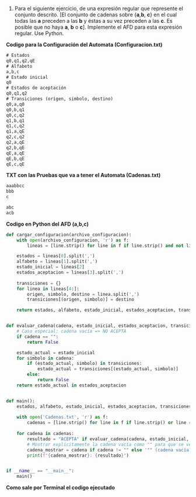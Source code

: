 1. Para el siguiente ejercicio, de una expresión regular que represente el conjunto descrito. [El conjunto de cadenas sobre {**a**,**b**, **c**} en el cual todas las **a** preceden a las **b** y 
éstas a su vez preceden a las **c**. Es posible que no haya **a**, **b** o **c**]. Implemente el AFD para esta expresión 
regular. Use Python.

**Codigo para la Configuración del Automata (Configuracion.txt)**
```txt
# Estados
q0,q1,q2,qE
# Alfabeto
a,b,c
# Estado inicial
q0
# Estados de aceptación
q0,q1,q2
# Transiciones (origen, simbolo, destino)
q0,a,q0
q0,b,q1
q0,c,q2
q1,b,q1
q1,c,q2
q1,a,qE
q2,c,q2
q2,a,qE
q2,b,qE
qE,a,qE
qE,b,qE
qE,c,qE

```
**TXT con las Pruebas que va a tener el Automata (Cadenas.txt)**
```txt
aaabbcc
bbb
c

abc
acb

```
**Codigo en Python del AFD (a,b,c)**
```python
def cargar_configuracion(archivo_configuracion):
    with open(archivo_configuracion, 'r') as f:
        lineas = [line.strip() for line in f if line.strip() and not line.startswith("#")]

    estados = lineas[0].split(',')
    alfabeto = lineas[1].split(',')
    estado_inicial = lineas[2]
    estados_aceptacion = lineas[3].split(',')
    
    transiciones = {}
    for linea in lineas[4:]:
        origen, simbolo, destino = linea.split(',')
        transiciones[(origen, simbolo)] = destino

    return estados, alfabeto, estado_inicial, estados_aceptacion, transiciones


def evaluar_cadena(cadena, estado_inicial, estados_aceptacion, transiciones):
    # Caso especial: cadena vacía => NO ACEPTA
    if cadena == "":
        return False

    estado_actual = estado_inicial
    for simbolo in cadena:
        if (estado_actual, simbolo) in transiciones:
            estado_actual = transiciones[(estado_actual, simbolo)]
        else:
            return False
    return estado_actual in estados_aceptacion


def main():
    estados, alfabeto, estado_inicial, estados_aceptacion, transiciones = cargar_configuracion('Configuracion.txt')
    
    with open('Cadenas.txt', 'r') as f:
        cadenas = [line.strip() for line in f if line.strip() or line == ""] 
    
    for cadena in cadenas:
        resultado = "ACEPTA" if evaluar_cadena(cadena, estado_inicial, estados_aceptacion, transiciones) else "NO ACEPTA"
        # Mostrar explícitamente la cadena vacía como "" para que se vea
        cadena_mostrar = cadena if cadena != "" else '"" (cadena vacía)'
        print(f"{cadena_mostrar}: {resultado}")


if __name__ == "__main__":
    main()
```
**Como sale por Terminal el codigo ejecutado**

